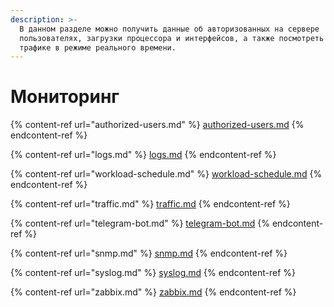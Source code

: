 ```yaml
---
description: >-
  В данном разделе можно получить данные об авторизованных на сервере
  пользователях, загрузки процессора и интерфейсов, а также посмотреть данные о
  трафике в режиме реального времени.
---
```


# Мониторинг

{% content-ref url="authorized-users.md" %}
[authorized-users.md](authorized-users.md)
{% endcontent-ref %}

{% content-ref url="logs.md" %}
[logs.md](logs.md)
{% endcontent-ref %}

{% content-ref url="workload-schedule.md" %}
[workload-schedule.md](workload-schedule.md)
{% endcontent-ref %}

{% content-ref url="traffic.md" %}
[traffic.md](traffic.md)
{% endcontent-ref %}

{% content-ref url="telegram-bot.md" %}
[telegram-bot.md](telegram-bot.md)
{% endcontent-ref %}

{% content-ref url="snmp.md" %}
[snmp.md](snmp.md)
{% endcontent-ref %}

{% content-ref url="syslog.md" %}
[syslog.md](syslog.md)
{% endcontent-ref %}

{% content-ref url="zabbix.md" %}
[zabbix.md](zabbix.md)
{% endcontent-ref %}
